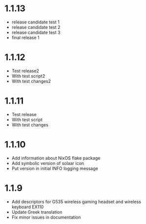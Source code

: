# 1.1.13

* release candidate test 1
* release candidate test 2
* release candidate test 3
* final release 1

# 1.1.12

* Test release2
* With test script2
* With test changes2

# 1.1.11

* Test release
* With test script
* With test changes

# 1.1.10

* Add information about NixOS flake package
* Add symbolic version of solaar icon
* Put version in initial INFO logging message

# 1.1.9

* Add descriptors for G535 wireless gaming headset and wireless keyboard EX110
* Update Greek translation
* Fix minor issues in documentation
